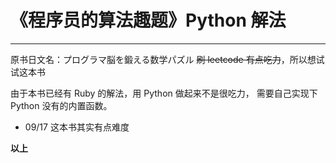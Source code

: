 # 《程序员的算法趣题》Python 解法
---
原书日文名：プログラマ脳を鍛える数学パズル
<del>刷 leetcode 有点吃力</del>，所以想试试这本书

由于本书已经有 Ruby 的解法，用 Python 做起来不是很吃力，
需要自己实现下 Python 没有的内置函数。

- 09/17 这本书其实有点难度

**以上**
